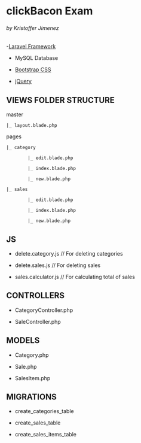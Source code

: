 # clickBacon Exam

###### by Kristoffer Jimenez

-[Laravel Framework](https://laravel.com/docs/5.7)

- MySQL Database

- [Bootstrap CSS](https://getbootstrap.com/)

- [jQuery](https://jquery.com/)

## VIEWS FOLDER STRUCTURE

master

    |_ layout.blade.php

pages

    |_ category

            |_ edit.blade.php

            |_ index.blade.php

            |_ new.blade.php

    |_ sales

            |_ edit.blade.php

            |_ index.blade.php

            |_ new.blade.php


## JS


- delete.category.js      // For deleting categories

- delete.sales.js         // For deleting sales

- sales.calculator.js     // For calculating total of sales


## CONTROLLERS


- CategoryController.php

- SaleController.php


## MODELS


- Category.php

- Sale.php

- SalesItem.php


## MIGRATIONS


- create_categories_table

- create_sales_table

- create_sales_items_table

